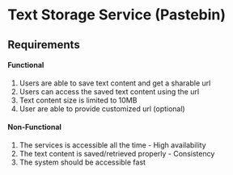 # Text Storage Service (Pastebin)

## Requirements

#### Functional
1. Users are able to save text content and get a sharable url
1. Users can access the saved text content using the url
1. Text content size is limited to 10MB
1. User are able to provide customized url (optional)

#### Non-Functional
1. The services is accessible all the time - High availability
1. The text content is saved/retrieved properly - Consistency
1. The system should be accessible fast